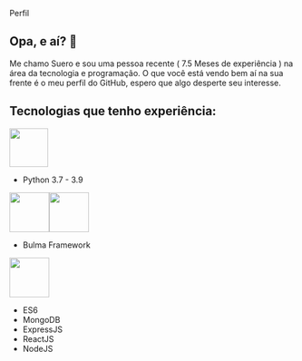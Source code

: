 Perfil



## Opa, e aí? 👋

Me chamo Suero e sou uma pessoa recente ( 7.5 Meses de experiência ) na área da tecnologia e programação.
O que você está vendo bem aí na sua frente é o meu perfil do GitHub, espero que algo desperte seu interesse.


## Tecnologias que tenho experiência:

<img src="https://raw.githubusercontent.com/yurijserrano/Github-Profile-Readme-Logos/f994c418a134b58c4aec11152f6a4a33fa89da26/programming%20languages/python.svg" width="68">
<ul>
<li>Python 3.7 - 3.9</li>
</ul>

<img src="https://raw.githubusercontent.com/yurijserrano/Github-Profile-Readme-Logos/f994c418a134b58c4aec11152f6a4a33fa89da26/others/html.svg" width="70"><img src="https://raw.githubusercontent.com/yurijserrano/Github-Profile-Readme-Logos/f994c418a134b58c4aec11152f6a4a33fa89da26/others/css.svg" width="70">
<ul>
<li>Bulma Framework</li>
</ul>

<img src="https://raw.githubusercontent.com/yurijserrano/Github-Profile-Readme-Logos/f994c418a134b58c4aec11152f6a4a33fa89da26/programming%20languages/javascript.svg" width="70">
<ul>
<li>ES6</li>
<li>MongoDB</li>
<li>ExpressJS</li>
<li>ReactJS</li>
<li>NodeJS</li>
</ul>
